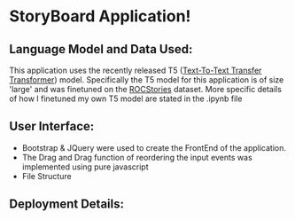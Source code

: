 # StoryBoard Application!


## Language Model and Data Used:

 This application uses the recently released T5 ([Text-To-Text Transfer Transformer](https://github.com/google-research/text-to-text-transfer-transformer)) model. Specifically the T5 model for this application is of size 'large' and was finetuned on the [ROCStories](https://www.cs.rochester.edu/nlp/rocstories/) dataset. More specific details of how I finetuned my own T5 model are stated in the .ipynb file


## User Interface:

 - Bootstrap & JQuery were used to create the FrontEnd of the application.
 - The Drag and Drag function of reordering the input events was implemented using pure javascript
 - File Structure


## Deployment Details:
